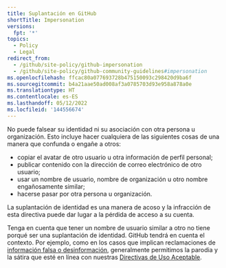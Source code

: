 ```yaml
---
title: Suplantación en GitHub
shortTitle: Impersonation
versions:
  fpt: '*'
topics:
  - Policy
  - Legal
redirect_from:
  - /github/site-policy/github-impersonation
  - /github/site-policy/github-community-guidelines#impersonation
ms.openlocfilehash: ffcac80a077693728b475150093c298420d9ba6f
ms.sourcegitcommit: b4a21aae50ad008af3a0785703d93e958a878a0e
ms.translationtype: HT
ms.contentlocale: es-ES
ms.lasthandoff: 05/12/2022
ms.locfileid: '144556674'
---
```

No puede falsear su identidad ni su asociación con otra persona u organización. Esto incluye hacer cualquiera de las siguientes cosas de una manera que confunda o engañe a otros:

- copiar el avatar de otro usuario u otra información de perfil personal;
- publicar contenido con la dirección de correo electrónico de otro usuario;
- usar un nombre de usuario, nombre de organización u otro nombre engañosamente similar;
- hacerse pasar por otra persona u organización.

La suplantación de identidad es una manera de acoso y la infracción de esta directiva puede dar lugar a la pérdida de acceso a su cuenta.

Tenga en cuenta que tener un nombre de usuario similar a otro no tiene porqué ser una suplantación de identidad. GitHub tendrá en cuenta el contexto. Por ejemplo, como en los casos que implican reclamaciones de [información falsa o desinformación](/github/site-policy/github-misinformation-and-disinformation), generalmente permitimos la parodia y la sátira que esté en línea con nuestras [Directivas de Uso Aceptable](/github/site-policy/github-acceptable-use-policies).

